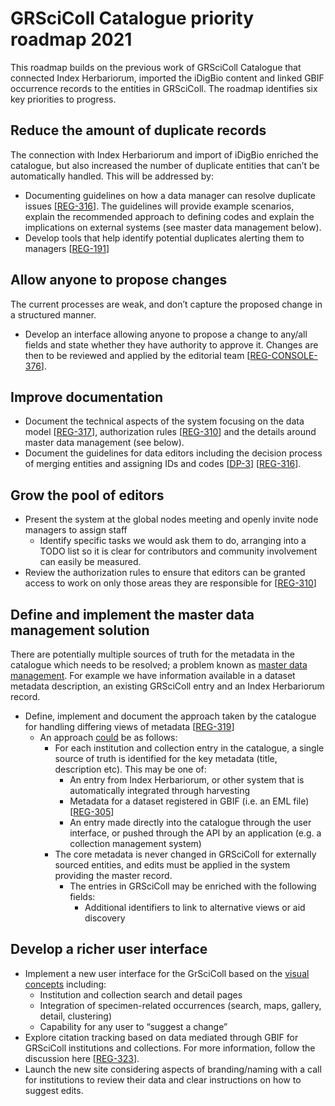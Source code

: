 # GRSciColl Catalogue priority roadmap 2021

This roadmap builds on the previous work of GRSciColl Catalogue that connected Index Herbariorum, imported the iDigBio content and linked GBIF occurrence records to the entities in GRSciColl. The roadmap identifies six key priorities to progress.

## Reduce the amount of duplicate records

The connection with Index Herbariorum and import of iDigBio enriched the catalogue, but also increased the number of duplicate entities that can’t be automatically handled. This will be addressed by:

*   Documenting guidelines on how a data manager can resolve duplicate issues [[REG-316](https://github.com/gbif/registry/issues/316)]. The guidelines will provide example scenarios, explain the recommended approach to defining codes and explain the implications on external systems (see master data management below).
*   Develop tools that help identify potential duplicates alerting them to managers [[REG-191](https://github.com/gbif/registry/issues/191)] 


## Allow anyone to propose changes

The current processes are weak, and don’t capture the proposed change in a structured manner.

*   Develop an interface allowing anyone to propose a change to any/all fields and state whether they have authority to approve it. Changes are then to be reviewed and applied by the editorial team [[REG-CONSOLE-376](https://github.com/gbif/registry-console/issues/376)]. 

## Improve documentation

*   Document the technical aspects of the system focusing on the data model [[REG-317](https://github.com/gbif/registry/issues/317)], authorization rules [[REG-310](https://github.com/gbif/registry/issues/310)] and the details around master data management (see below).
*   Document the guidelines for data editors including the decision process of merging entities and assigning IDs and codes [[DP-3](https://github.com/gbif/data-products/issues/3)] [[REG-316](https://github.com/gbif/registry/issues/316)]. 

## Grow the pool of editors

*   Present the system at the global nodes meeting and openly invite node managers to assign staff 
    *   Identify specific tasks we would ask them to do, arranging into a TODO list so it is clear for contributors and community involvement can easily be measured.
*   Review the authorization rules to ensure that editors can be granted access to work on only those areas they are responsible for [[REG-310](https://github.com/gbif/registry/issues/310)] 

## Define and implement the master data management solution

There are potentially multiple sources of truth for the metadata in the catalogue which needs to be resolved; a problem known as [master data management](https://en.wikipedia.org/wiki/Master_data_management). For example we have information available in a dataset metadata description, an existing GRSciColl entry and an Index Herbariorum record.

*   Define, implement and document the approach taken by the catalogue for handling differing views of metadata [[REG-319](https://github.com/gbif/registry/issues/319)] 
    *   An approach <span style="text-decoration:underline;">could</span> be as follows: 
        *   For each institution and collection entry in the catalogue, a single source of truth is identified for the key metadata (title, description etc). This may be one of: 
            *   An entry from Index Herbariorum, or other system that is automatically integrated through harvesting
            *   Metadata for a dataset registered in GBIF (i.e. an EML file) [[REG-305](https://github.com/gbif/registry/issues/305)] 
            *   An entry made directly into the catalogue through the user interface, or pushed through the API by an application (e.g. a collection management system) 
        *   The core metadata is never changed in GRSciColl for externally sourced entities, and edits must be applied in the system providing the master record.
            *   The entries in GRSciColl may be enriched with the following fields:
                *   Additional identifiers to link to alternative views or aid discovery 

## Develop a richer user interface

*   Implement a new user interface for the GrSciColl based on the [visual concepts](http://labs.gbif.org/visual-concepts/) including:
    *   Institution and collection search and detail pages
    *   Integration of specimen-related occurrences (search, maps, gallery, detail, clustering)
    *   Capability for any user to “suggest a change”
*   Explore citation tracking based on data mediated through GBIF for GRSciColl institutions and collections. For more information, follow the discussion here [[REG-323](https://github.com/gbif/registry/issues/323)].
*   Launch the new site considering aspects of branding/naming with a call for institutions to review their data and clear instructions on how to suggest edits.
